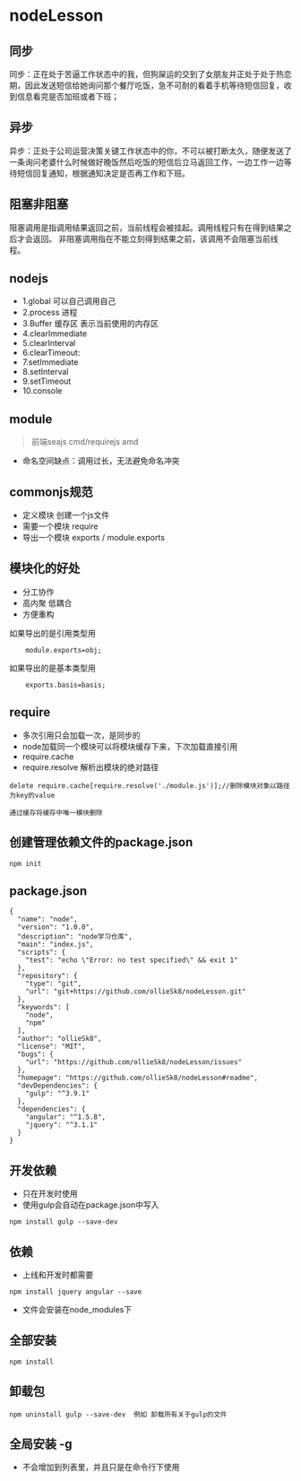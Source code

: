 # nodeLesson
## 同步
同步：正在处于苦逼工作状态中的我，但狗屎运的交到了女朋友并正处于处于热恋期，因此发送短信给她询问那个餐厅吃饭，急不可耐的看着手机等待短信回复，收到信息看完是否加班或者下班；
## 异步
异步：正处于公司运营决策关键工作状态中的你，不可以被打断太久，随便发送了一条询问老婆什么时候做好晚饭然后吃饭的短信后立马返回工作，一边工作一边等待短信回复通知，根据通知决定是否再工作和下班。
## 阻塞非阻塞
阻塞调用是指调用结果返回之前，当前线程会被挂起。调用线程只有在得到结果之后才会返回。
非阻塞调用指在不能立刻得到结果之前，该调用不会阻塞当前线程。
## nodejs
*  1.global 可以自己调用自己
*  2.process 进程
*  3.Buffer 缓存区 表示当前使用的内存区
*  4.clearImmediate
*  5.clearInterval
*  6.clearTimeout:
*  7.setImmediate
*  8.setInterval
*  9.setTimeout
*  10.console
## module
> 前端seajs cmd/requirejs amd

- 命名空间缺点：调用过长，无法避免命名冲突
    
## commonjs规范

- 定义模块
创建一个js文件
- 需要一个模块
require
- 导出一个模块
exports / module.exports

## 模块化的好处
- 分工协作
- 高内聚 低耦合
- 方便重构

如果导出的是引用类型用
```
    module.exports=obj;
```
如果导出的是基本类型用
```
    exports.basis=basis;
```
## require 
- 多次引用只会加载一次，是同步的
- node加载同一个模块可以将模块缓存下来，下次加载直接引用
- require.cache 
- require.resolve 解析出模块的绝对路径
```
delete require.cache[require.resolve('./module.js')];//删除模块对象以路径为key的value

通过缓存将缓存中唯一模块删除
```

## 创建管理依赖文件的package.json
```
npm init
```
## package.json
```
{
  "name": "node",
  "version": "1.0.0",
  "description": "node学习仓库",
  "main": "index.js",
  "scripts": {
    "test": "echo \"Error: no test specified\" && exit 1"
  },
  "repository": {
    "type": "git",
    "url": "git+https://github.com/ollieSk8/nodeLesson.git"
  },
  "keywords": [
    "node",
    "npm"
  ],
  "author": "ollieSk8",
  "license": "MIT",
  "bugs": {
    "url": "https://github.com/ollieSk8/nodeLesson/issues"
  },
  "homepage": "https://github.com/ollieSk8/nodeLesson#readme",
  "devDependencies": {
    "gulp": "^3.9.1"
  },
  "dependencies": {
    "angular": "^1.5.8",
    "jquery": "^3.1.1"
  }
}

```
## 开发依赖
- 只在开发时使用
- 使用gulp会自动在package.json中写入
```
npm install gulp --save-dev
``` 
## 依赖
- 上线和开发时都需要
```
npm install jquery angular --save
```
- 文件会安装在node_modules下
## 全部安装
```
npm install
```
## 卸载包
```
npm uninstall gulp --save-dev  例如 卸载所有关于gulp的文件
```
## 全局安装 -g
- 不会增加到列表里，并且只是在命令行下使用